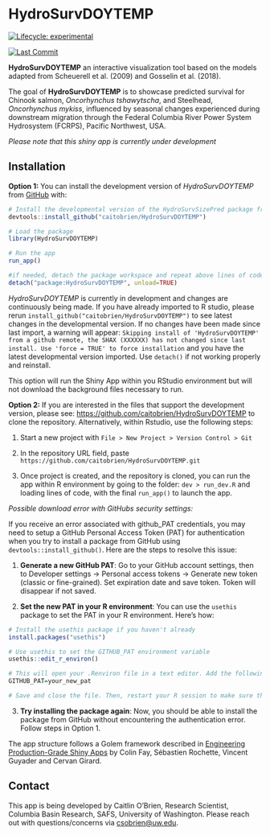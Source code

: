 
<!-- README.md is generated from README.Rmd. Please edit that file -->

# HydroSurvDOYTEMP

<!-- badges: start -->

[![Lifecycle:
experimental](https://img.shields.io/badge/lifecycle-experimental-orange.svg)](https://lifecycle.r-lib.org/articles/stages.html#experimental)
<!-- badges: end -->

<!-- lastcommit: start -->

[![Last
Commit](https://img.shields.io/github/last-commit/caitobrien/HydroSurvSizePred)](https://github.com/caitobrien/HydroSurvSizePred/commits/main)
<!-- lastcommit: end -->

**HydroSurvDOYTEMP** an interactive visualization tool based on the
models adapted from Scheuerell et al. (2009) and Gosselin et al. (2018).

The goal of **HydroSurvDOYTEMP** is to showcase predicted survival for
Chinook salmon, *Oncorhynchus tshawytscha*, and Steelhead, *Oncorhynchus
mykiss*, influenced by seasonal changes experienced during downstream
migration through the Federal Columbia River Power System Hydrosystem
(FCRPS), Pacific Northwest, USA.

*Please note that this shiny app is currently under development*

## Installation

**Option 1:** You can install the development version of
*HydroSurvDOYTEMP* from [GitHub](https://github.com/) with:

``` r
# Install the developmental version of the HydroSurvSizePred package from GitHub
devtools::install_github("caitobrien/HydroSurvDOYTEMP")

# Load the package
library(HydroSurvDOYTEMP)

# Run the app
run_app()

#if needed, detach the package workspace and repeat above lines of code
detach("package:HydroSurvDOYTEMP", unload=TRUE)
```

*HydroSurvDOYTEMP* is currently in development and changes are
continuously being made. If you have already imported to R studio,
please rerun `install_github("caitobrien/HydroSurvDOYTEMP")` to see
latest changes in the developmental version. If no changes have been
made since last import, a warning will appear:
`Skipping install of 'HydroSurvDOYTEMP' from a github remote, the SHAX (XXXXXX) has not changed since last install. Use 'force = TRUE' to force installation`
and you have the latest developmental version imported. Use `detach()`
if not working properly and reinstall.

This option will run the Shiny App within you RStudio environment but
will not download the background files necessary to run.

**Option 2:** If you are interested in the files that support the
development version, please see:
<https://github.com/caitobrien/HydroSurvDOYTEMP> to clone the
repository. Alternatively, within Rstudio, use the following steps:

1.  Start a new project with
    `File > New Project > Version Control > Git`

2.  In the repository URL field, paste
    `https://github.com/caitobrien/HydroSurvDOYTEMP.git`

3.  Once project is created, and the repository is cloned, you can run
    the app within R environment by going to the folder:
    `dev > run_dev.R` and loading lines of code, with the final
    `run_app()` to launch the app.

*Possible download error with GitHubs security settings:*

If you receive an error associated with github_PAT credentials, you may
need to setup a GitHub Personal Access Token (PAT) for authentication
when you try to install a package from GitHub using
`devtools::install_github()`. Here are the steps to resolve this issue:

1.  **Generate a new GitHub PAT**: Go to your GitHub account settings,
    then to Developer settings -\> Personal access tokens -\> Generate
    new token (classic or fine-grained). Set expiration date and save
    token. Token will disappear if not saved.

2.  **Set the new PAT in your R environment**: You can use the `usethis`
    package to set the PAT in your R environment. Here’s how:

``` r
# Install the usethis package if you haven't already
install.packages("usethis")

# Use usethis to set the GITHUB_PAT environment variable
usethis::edit_r_environ()

# This will open your .Renviron file in a text editor. Add the following line to the file, replacing "your_new_pat" with your actual PAT:
GITHUB_PAT=your_new_pat

# Save and close the file. Then, restart your R session to make sure the new environment variable takes effect.
```

3.  **Try installing the package again**: Now, you should be able to
    install the package from GitHub without encountering the
    authentication error. Follow steps in Option 1.

The app structure follows a Golem framework described in [Engineering
Production-Grade Shiny
Apps](https://engineering-shiny.org/setting-up-for-success.html) by
Colin Fay, Sébastien Rochette, Vincent Guyader and Cervan Girard.

## Contact

This app is being developed by Caitlin O’Brien, Research Scientist,
Columbia Basin Research, SAFS, University of Washington. Please reach
out with questions/concerns via <csobrien@uw.edu>.
